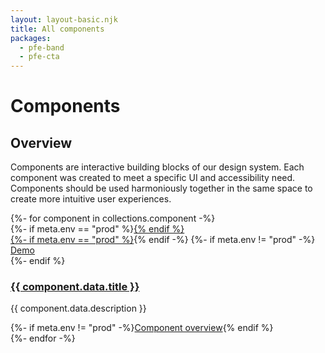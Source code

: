 ```yaml
---
layout: layout-basic.njk
title: All components
packages:
  - pfe-band
  - pfe-cta
---
```


<pfe-band class="header" use-grid>

# Components

</pfe-band>

<pfe-band class="header" size="small" color="lightest" use-grid>

## Overview
Components are interactive building blocks of our design system. Each component was created to meet a specific UI and accessibility need. Components should be used harmoniously together in the same space to create more intuitive user experiences.

</pfe-band>
<pfe-band class="header" size="small" color="lightest" use-grid>

<div class="pfe-l-grid pfe-m-gutters pfe-m-all-6-col">
  {%- for component in collections.component -%}
    <div class="component-preview">
      <div class="component-preview--container">
      {%- if meta.env == "prod" %}<a href="{{ component.url }}" aria-label="{{ component.data.title }}">{% endif %}
        <div class="preview-image" style="background-image: url({{ component.url }}/preview.png);"></div>
      {%- if meta.env == "prod" %}</a>{% endif -%}
        {%- if meta.env != "prod" -%}
          <div class="overlay">
            <pfe-cta priority="secondary" variant="wind"><a href="/demo/{{ component.data.package }}/">Demo</a></pfe-cta>
          </div>
        {%- endif %}
      </div>
      <h3>
        <a href="{{ component.url }}">{{ component.data.title }}</a>
      </h3>
      <p>{{ component.data.description }}</p>
      {%- if meta.env != "prod" -%}<pfe-cta><a href="{{ component.url }}">Component overview</a></pfe-cta>{% endif %}
    </div>
  {%- endfor -%}
</div>
</pfe-band>
